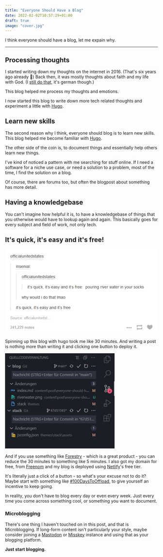 ```yaml
---
title: "Everyone Should Have a Blog"
date: 2022-02-02T10:57:29+01:00
draft: true
image: "cover.jpg"
---
```

I think everyone should have a blog, let me expain why.
* * *
## Processing thoughts
I started writing down my thoughts on the internet in 2016. (That's six years ago already 🤯)
Back then, it was mostly thoughts about faith and my life with God. (I [still do that](https://awesomebible.de), it's german though.)

This blog helped me process my thoughts and emotions.

I now started this blog to write down more tech related thoughts and experiment a little with [Hugo](https://gohugo.io).

## Learn new skills
The second reason why I think, everyone should blog is to learn new skills.
This blog helped me become familiar with [Hugo](https://gohugo.io).

The other side of the coin is, to document things and essentially help others learn new things.

I've kind of noticed a pattern with me searching for stuff online. If I need a software for a niche use case, or need a solution to a problem, most of the time, I find the solution on a blog.

Of course, there are forums too, but often the blogpost about something has more detail.

## Having a knowledgebase
You can't imagine how helpful it is, to have a knowledgebase of things that you otherwise would have to lookup again and again.
This basically goes for every subject and field of work, not only tech.

## It's quick, it's easy and it's free!
![Pouring river water in your socks: It's quick, it's easy and it's free.](riverwater.png)

Spinning up this blog with hugo took me like 30 minutes. And writing a post is nothing more than writing it and clicking one button to deploy it.

![The Git source control panel in VSCode](git.png)

And if you use something like [Forestry](https://forestry.io) - which is a great product - you can reduce the 30 minutes to something like 5 minutes. I also got my domain for free, from [Freenom](https://freenom.com) and my blog is deployed using [Netlify](https://netlify.com)'s free tier.

It's literally just a click of a button - so what's your excuse not to do it?
Maybe start with something like [#100DaysToOffload](https://100daystooffload.com/), to give yourself an incentive to keep going.

In reality, you don't have to blog every day or even every week. Just every time you come across something cool, or something you want to document.

### Microblogging
There's one thing I haven't touched on in this post, and that is Microblogging.
If long-form content isn't particularly your style, maybe consider joining a [Mastodon](https://joinmastodon.org/) or [Misskey](https://join.misskey.page) instance and using that as your blogging platform.

**Just start blogging.**